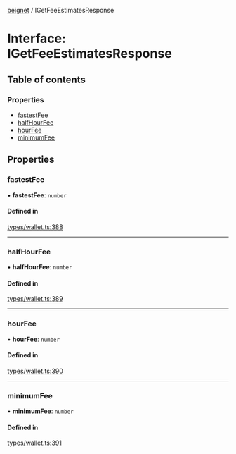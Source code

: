 [beignet](../README.md) / IGetFeeEstimatesResponse

# Interface: IGetFeeEstimatesResponse

## Table of contents

### Properties

- [fastestFee](IGetFeeEstimatesResponse.md#fastestfee)
- [halfHourFee](IGetFeeEstimatesResponse.md#halfhourfee)
- [hourFee](IGetFeeEstimatesResponse.md#hourfee)
- [minimumFee](IGetFeeEstimatesResponse.md#minimumfee)

## Properties

### fastestFee

• **fastestFee**: `number`

#### Defined in

[types/wallet.ts:388](https://github.com/synonymdev/beignet/blob/8f99086/src/types/wallet.ts#L388)

___

### halfHourFee

• **halfHourFee**: `number`

#### Defined in

[types/wallet.ts:389](https://github.com/synonymdev/beignet/blob/8f99086/src/types/wallet.ts#L389)

___

### hourFee

• **hourFee**: `number`

#### Defined in

[types/wallet.ts:390](https://github.com/synonymdev/beignet/blob/8f99086/src/types/wallet.ts#L390)

___

### minimumFee

• **minimumFee**: `number`

#### Defined in

[types/wallet.ts:391](https://github.com/synonymdev/beignet/blob/8f99086/src/types/wallet.ts#L391)
